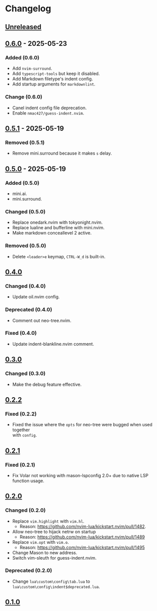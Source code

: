 # Changelog

## [Unreleased]

## [0.6.0] - 2025-05-23

### Added (0.6.0)

- Add `nvim-surround`.
- Add `typescript-tools` but keep it disabled.
- Add Markdown filetype's indent config.
- Add startup arguments for `markdownlint`.

### Change (0.6.0)

- Canel indent config file deprecation.
- Enable `nmac427/guess-indent.nvim`.

## [0.5.1] - 2025-05-19

### Removed (0.5.1)

- Remove mini.surround because it makes `s` delay.

## [0.5.0] - 2025-05-19

### Added (0.5.0)

- mini.ai.
- mini.surround.

### Changed (0.5.0)

- Replace onedark.nvim with tokyonight.nvim.
- Replace lualine and bufferline with mini.nvim.
- Make markdown conceallevel 2 active.

### Removed (0.5.0)

- Delete `<leader>e` keymap, `CTRL-W_d` is built-in.

## [0.4.0]

### Changed (0.4.0)

- Update oil.nvim config.

### Deprecated (0.4.0)

- Comment out neo-tree.nvim.

### Fixed (0.4.0)

- Update indent-blankline.nvim comment.

## [0.3.0]

### Changed (0.3.0)

- Make the debug feature effective.

## [0.2.2]

### Fixed (0.2.2)

- Fixed the issue where the `opts` for neo-tree were bugged when used together  
  with `config`.

## [0.2.1]

### Fixed (0.2.1)

- Fix Volar not working with mason-lspconfig 2.0+ due to native LSP function usage.

## [0.2.0]

### Changed (0.2.0)

- Replace `vim.highlight` with `vim.hl`.
  - Reason: <https://github.com/nvim-lua/kickstart.nvim/pull/1482>.
- Allow neo-tree to hijack netrw on startup
  - Reason: <https://github.com/nvim-lua/kickstart.nvim/pull/1489>
- Replace `vim.opt` with `vim.o`.
  - Reason: <https://github.com/nvim-lua/kickstart.nvim/pull/1495>
- Change Mason to new address.
- Switch vim-sleuth for guess-indent.nvim.

### Deprecated (0.2.0)

- Change `lua\custom\config\tab.lua` to `lua\custom\config\indent$deprecated.lua`.

## [0.1.0]

[Unreleased]: https://github.com/nvim-lua/kickstart.nvim/compare/3338d3920620861f8313a2745fd5d2be39f39534...master
[0.6.0]: https://github.com/nvim-lua/kickstart.nvim/compare/6ba2408cdf5eb7a0e4b62c7d6fab63b64dd720f6...3338d3920620861f8313a2745fd5d2be39f39534
[0.5.1]: https://github.com/nvim-lua/kickstart.nvim/compare/6ba2408cdf5eb7a0e4b62c7d6fab63b64dd720f6...3338d3920620861f8313a2745fd5d2be39f39534
[0.5.0]: https://github.com/nvim-lua/kickstart.nvim/compare/6ba2408cdf5eb7a0e4b62c7d6fab63b64dd720f6...3338d3920620861f8313a2745fd5d2be39f39534
[0.4.0]: https://github.com/nvim-lua/kickstart.nvim/compare/6ba2408cdf5eb7a0e4b62c7d6fab63b64dd720f6...3338d3920620861f8313a2745fd5d2be39f39534
[0.3.0]: https://github.com/nvim-lua/kickstart.nvim/compare/6ba2408cdf5eb7a0e4b62c7d6fab63b64dd720f6...3338d3920620861f8313a2745fd5d2be39f39534
[0.2.2]: https://github.com/nvim-lua/kickstart.nvim/compare/6ba2408cdf5eb7a0e4b62c7d6fab63b64dd720f6...3338d3920620861f8313a2745fd5d2be39f39534
[0.2.1]: https://github.com/nvim-lua/kickstart.nvim/compare/6ba2408cdf5eb7a0e4b62c7d6fab63b64dd720f6...3338d3920620861f8313a2745fd5d2be39f39534
[0.2.0]: https://github.com/nvim-lua/kickstart.nvim/compare/d350db2449da40df003c40d440f909d74e2d4e70...6ba2408cdf5eb7a0e4b62c7d6fab63b64dd720f6
[0.1.0]: https://github.com/nvim-lua/kickstart.nvim/commit/d350db2449da40df003c40d440f909d74e2d4e70
